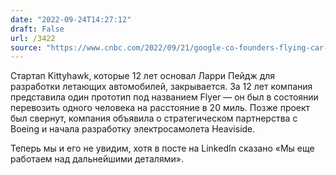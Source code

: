 ```yaml
---
date: "2022-09-24T14:27:12"
draft: False
url: /3422
source: "https://www.cnbc.com/2022/09/21/google-co-founders-flying-car-start-up-is-winding-down.html"
---
```


Стартап Kittyhawk, которые 12 лет основал Ларри Пейдж для разработки летающих автомобилей, закрывается.  За 12 лет компания представила один прототип под названием Flyer — он был в состоянии перевозить одного человека на расстояние в 20 миль. Позже проект был свернут, компания объявила о стратегическом партнерства с Boeing и начала разработку электросамолета Heaviside. 

Теперь мы и его не увидим, хотя в посте на LinkedIn сказано «Мы еще работаем над дальнейшими деталями».
